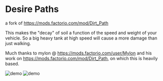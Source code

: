 # Desire Paths
a fork of https://mods.factorio.com/mod/Dirt_Path

This makes the "decay" of soil a function of the speed and weight of your vehicle. So a big heavy tank at high speed will cause a more damage than just walking. 

Much thanks to mylon @ https://mods.factorio.com/user/Mylon and his work on https://mods.factorio.com/mod/Dirt_Path, on which this is heavily based.

![demo](https://github.com/adamwong246/ShortReach/blob/master/screenshot0.png)
![demo](https://github.com/adamwong246/ShortReach/blob/master/screenshot1.png)